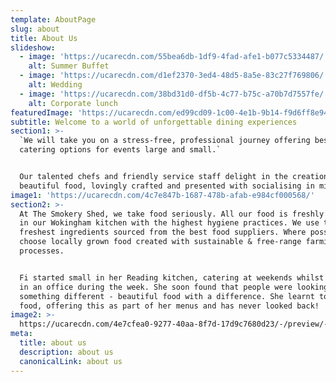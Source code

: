 ```yaml
---
template: AboutPage
slug: about
title: About Us
slideshow:
  - image: 'https://ucarecdn.com/55bea6db-1df9-4fad-afe1-b077c5334487/'
    alt: Summer Buffet
  - image: 'https://ucarecdn.com/d1ef2370-3ed4-48d5-8a5e-83c27f769806/'
    alt: Wedding
  - image: 'https://ucarecdn.com/38bd31d0-df5b-4c77-b75c-a70b7d7557fe/'
    alt: Corporate lunch
featuredImage: 'https://ucarecdn.com/ed99cd09-1c00-4e1b-9b14-f9d6ff8e941a/'
subtitle: Welcome to a world of unforgettable dining experiences
section1: >-
  `We will take you on a stress-free, professional journey offering bespoke
  catering options for events large and small.`


  Our talented chefs and friendly service staff delight in the creation of
  beautiful food, lovingly crafted and presented with socialising in mind.
image1: 'https://ucarecdn.com/4c7e847b-1687-478b-afab-e984cf000568/'
section2: >-
  At The Smokery Shed, we take food seriously. All our food is freshly prepared
  in our Wokingham kitchen with the highest hygiene practices. We use the
  freshest ingredients sourced from the best food suppliers. Where possible, we
  choose locally grown food created with sustainable & free-range farming
  processes.


  Fi started small in her Reading kitchen, catering at weekends whilst working
  in an office during the week. She soon found that people were looking for
  something different - beautiful food with a difference. She learnt to smoke
  food, offering this as part of her menus and has never looked back!
image2: >-
  https://ucarecdn.com/4e7cfea0-9277-40aa-8f7d-17d9c7680d23/-/preview/-/enhance/96/-/grayscale/
meta:
  title: about us
  description: about us
  canonicalLink: about us
---
```

